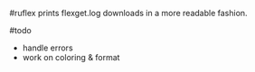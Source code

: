 #ruflex
prints flexget.log downloads in a more readable fashion.

#todo
* handle errors
* work on coloring & format


